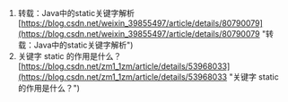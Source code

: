 1. 转载：Java中的static关键字解析<br>[https://blog.csdn.net/weixin_39855497/article/details/80790079](https://blog.csdn.net/weixin_39855497/article/details/80790079 "转载：Java中的static关键字解析")
2. 关键字 static 的作用是什么？<br>[https://blog.csdn.net/zm1_1zm/article/details/53968033](https://blog.csdn.net/zm1_1zm/article/details/53968033 "关键字 static 的作用是什么？")